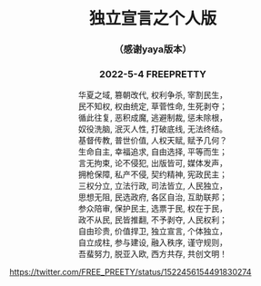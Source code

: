 <h1 align="center">独立宣言之个人版</h1>


<h3 align="center">（感谢yaya版本）</h3>

<h3 align="center">
2022-5-4 FREEPRETTY
</h3>

<p align="center">
华夏之域, 篡朝改代, 权利争杀, 宰割民生，<br/>
民不知权, 权由统定, 草菅性命, 生死剥夺；<br/>
循此往复, 恶积成魔, 逃避制裁, 惩未除根，<br/>
奴役洗脑, 泯灭人性, 打破底线, 无法终结。<br/>
基督传教, 普世价值, 人权天赋, 赋予几何？<br/>
生命自主, 幸福追求, 自由选择, 平等而生；<br/>
言无拘束, 论不侵犯, 出版皆可, 媒体发声，<br/>
拥枪保障, 私产不侵, 契约精神, 宪政民主；<br/>
三权分立, 立法行政, 司法皆立, 人民独立，<br/>
思想无阻, 民选政府, 各区自治, 互助联邦；<br/>
参众陪审, 保护民主, 选票于民, 权在于民，<br/>
政不从民, 民皆推翻, 不予剥夺, 人民权利；<br/>
自由珍贵, 价值捍卫, 独立宣言, 个体独立，<br/>
自立成柱, 参与建设, 融入秩序, 谨守规则，<br/>
吾蜚努力, 脱亚入欧, 西方共存, 共创文明！<br/>
</p>

https://twitter.com/FREE_PREETY/status/1522456154491830274